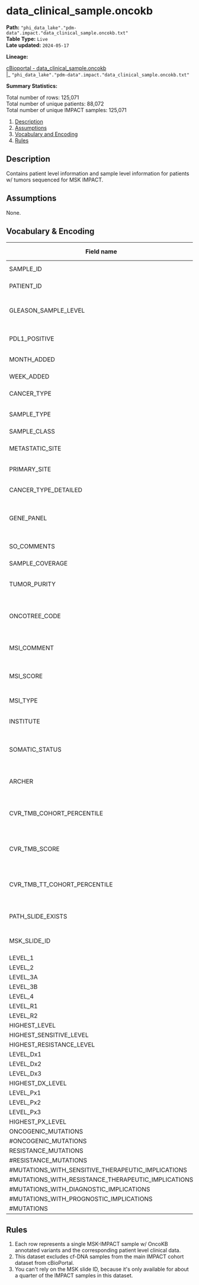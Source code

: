 # data_clinical_sample.oncokb

<b>Path:</b> `"phi_data_lake"."pdm-data".impact."data_clinical_sample.oncokb.txt"` <br/>
<b>Table Type:</b> `Live` <br/>
<b>Late updated:</b> `2024-05-17` <br/>

<b>Lineage:</b> 

[cBioportal - data_clinical_sample.oncokb](https://github.mskcc.org/cdsi/oncokb-annotated-msk-impact/blob/main/data_clinical_sample.oncokb.txt.gz) <br/>
|_ `"phi_data_lake"."pdm-data".impact."data_clinical_sample.oncokb.txt"` <br/>

<b>Summary Statistics:</b>

Total number of rows: 125,071 <br/>
Total number of unique patients: 88,072 <br/>
Total number of unique IMPACT samples: 125,071 <br/>


1. [Description](#description)
2. [Assumptions](#assumptions)
3. [Vocabulary and Encoding](#vocabulary)
3. [Rules](#rules)


## Description <a name="description"></a>

Contains patient level information and sample level information for patients w/ tumors sequenced for MSK IMPACT.

## Assumptions <a name="assumptions"></a>

None. 

## Vocabulary & Encoding <a name="vocabulary"></a>

| **Field name** | **Description** | **Field Type** | **Encoding** |
|---|---|---|---|
| SAMPLE_ID | The IMPACT sample ID | string | |
| PATIENT_ID | The patient's DMP_ID | string | |
| GLEASON_SAMPLE_LEVEL | Gleason score reported on sample| string | integer 0 to 9 |
| PDL1_POSITIVE | Was sample labelled PD-L1 positive? | string | 'Yes', 'No', or empty string |
| MONTH_ADDED | Month added to cBioPortal | string | YYYY/MM |
| WEEK_ADDED | Week added to cBioPortal | string | YYYY 'Wk.' # |
| CANCER_TYPE | General cancer type | string | |
| SAMPLE_TYPE | Is sample primary of metastatic? | string | Primary, Metastasis |
| SAMPLE_CLASS | | string | |
| METASTATIC_SITE | Location of metastatic site | string | |
| PRIMARY_SITE | Location of primary site | string | |
| CANCER_TYPE_DETAILED | Specific cancer subtype | string | |
| GENE_PANEL | The IMPACT gene panel that was used | string | IMPACT341, IMPACT410, etc.|
| SO_COMMENTS | Physician sign-out comments | string | |
| SAMPLE_COVERAGE | | string | |
| TUMOR_PURITY | Proportion of cancer cells in tissue sample | string | |
| ONCOTREE_CODE | The OncoTree cancer-type code | string | |
| MSI_COMMENT | Microsatellite Instability (MSI) comment | string | |
| MSI_SCORE | Microsatellite Instability (MSI) score | string | |
| MSI_TYPE | Microsatellite Instability (MSI) type | string | Stable, Instable, or Indeterminate |
| INSTITUTE | Institute source | string | MSKCC, etc. |
| SOMATIC_STATUS | Is there a matched somatic sample for comparison? | string | Matched, Unmatched |
| ARCHER | Was MSK-ARCHER test performed? | string | YES, NO |
| CVR_TMB_COHORT_PERCENTILE | Tumor Mutation Burden % across cancer types | string | |
| CVR_TMB_SCORE | Tumor Mutation Burden score | string | |
| CVR_TMB_TT_COHORT_PERCENTILE | Tumor Mutation Burden % within cancer type | string | |
| PATH_SLIDE_EXISTS | Is there a pathology slide ID? | string | YES, NO |
| MSK_SLIDE_ID | Matching pathology slide ID | string | |
| LEVEL_1 | | string | |
| LEVEL_2 | | string | |
| LEVEL_3A | | string | |
| LEVEL_3B | | string | |
| LEVEL_4 | | string | |
| LEVEL_R1 | | string | |
| LEVEL_R2 | | string | |
| HIGHEST_LEVEL | | string | |
| HIGHEST_SENSITIVE_LEVEL | | string | |
| HIGHEST_RESISTANCE_LEVEL | | string | |
| LEVEL_Dx1 | | string | |
| LEVEL_Dx2 | | string | |
| LEVEL_Dx3 | | string | |
| HIGHEST_DX_LEVEL | | string | |
| LEVEL_Px1 | | string | |
| LEVEL_Px2 | | string | |
| LEVEL_Px3 | | string | |
| HIGHEST_PX_LEVEL | | string | |
| ONCOGENIC_MUTATIONS | | string | |
| #ONCOGENIC_MUTATIONS | | string | |
| RESISTANCE_MUTATIONS | | string | |
| #RESISTANCE_MUTATIONS | | string | |
| #MUTATIONS_WITH_SENSITIVE_THERAPEUTIC_IMPLICATIONS | | string | |
| #MUTATIONS_WITH_RESISTANCE_THERAPEUTIC_IMPLICATIONS | | string | |
| #MUTATIONS_WITH_DIAGNOSTIC_IMPLICATIONS | | string | |
| #MUTATIONS_WITH_PROGNOSTIC_IMPLICATIONS | | string | |
| #MUTATIONS | | string | |

## Rules <a name="rules"></a>

1. Each row represents a single MSK-IMPACT sample w/ OncoKB annotated variants and the corresponding patient level clinical data.
2. This dataset excludes cf-DNA samples from the main IMPACT cohort dataset from cBioPortal.
3. You can't rely on the MSK slide ID, because it's only available for about a quarter of the IMPACT samples in this dataset.

